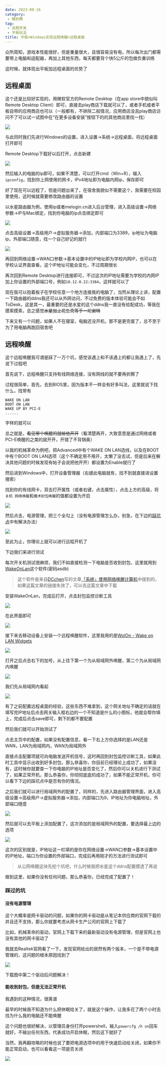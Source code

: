 ```yaml
---
date: 2023-09-16
category:
 - 瞎折腾
tag:
 - 远程开发
 - 平板玩法
title: 平板+Windows实现远程唤醒+远程桌面
---
```


众所周知，游戏本性能很好，但是重量很大，且很容易没有电，所以每次出门都需要带上电脑和适配器，再加上其他东西，每天都要背个快5公斤的包做负重训练

这时候，就体现出平板加远程桌面的优势了

## 远程桌面

这个还是比较好实现的，用微软官方的Remote Desktop（在app store中貌似叫Remote Desktop Client）即可，直接去play商店下载就可以了，或者手机或者平板自带的应用商店也可以（一般都有，不排除二般情况，应用商店没且play商店访问不了可以试一试图中在“在更多设备安装”按钮下的的其他商店里找一找）

![](https://image.zekee.top/blog/remoteDesktopPlay.jpg)

与此同时我们先进行Windows的设置，进入设置->系统->远程桌面，将远程桌面打开即可

Remote Desktop下载好以后打开，点击新建

![](https://image.zekee.top/blog/add.jpg)

然后输入的电脑的ip即可，如果不清楚，可以打开cmd（Win+R），输入`ipconfig`，找到你上网使用的网卡，IPv4地址即为电脑内网ip，保存即可

好了现在可以远程了，但是问题出来了，在宿舍我貌似不需要这个，我需要在校园里使用，这时候就需要修改路由器的设置

以水星路由器为例，使用ip或者melogin.cn进入后台管理，进入高级设置->网络参数->IP与Mac绑定，找到你电脑的ip点击绑定即可

![](https://image.zekee.top/blog/ipandmac.jpg)

点击高级设置->高级用户->虚拟服务器->添加，内部端口为3389，ip地址为电脑ip，外部端口随意，找一个自己好记的就行

![](https://image.zekee.top/blog/xunifuwuqi.jpg)

再回到网络设置->WAN口参数->基本设置中的IP地址即为学校内网IP，也可以在学校认证界面查看，这个IP地址可能会变化，不过周期很长

再次回到Remote Desktop进行连接即可，不过这次的IP地址需要为学校的内网IP加上你设置的外部端口号，例如`10.12.0.22:3384`，这样就可以了

现在我可以抱着板子在学校任意一个地方连接我的电脑了，当然从理论上讲，配置一下路由器的ddns我还可以从外网访问，不过免费的版本体验可能会不如ToDesk，这是其一，最重要的还是水星的这个ddns我一直没有给配成功，等我在摸索摸索，总之感觉~~水星加上花生壳等于一坨谢特~~

下来又有一个问题，如果人不在寝室，电脑还没开机，那不是更完蛋了，总不至于为了用电脑再跑回宿舍吧

## 远程唤醒

这个远程唤醒我可谓是踩了一万个坑，感觉该遇上和不该遇上的都让我遇上了，先说下过程吧

首先说下，远程唤醒只支持有线网络连接，没有网线的就不要再折腾了

过程很简单，首先，去到BIOS里，因为版本不一样会有好多叫法，这里就说下找什么，找带有
```
WAKE ON LAN
BOOT ON LAN
WAKE UP BY PCI-E
......
```
字样的就可以

总之就是，~~看见带个唤醒的就给他开开~~（看清楚再开，大致意思是通过网络或者PCI-E唤醒的之类的就开开，开错了不背锅奥）

以我的机械革命为例吧，把Advanced中有个WAKE ON LAN选线，以及在BOOT中有个BOOT ON LAN选项（这个不确定用不用开，太懒了没去试，但是后来在解决其他问题的时候发现有帖子会说把他开开）都设置为Enable就行了

然后进到Windows中，打开设备管理器（右键此电脑就有，找不到就直接进设置搜索）

找到你的有线网卡，双击打开属性（或者右键，点击属性），点击上方的高级，将`关机 网络唤醒`和`魔术封包唤醒`的值都设置为开启

![](https://image.zekee.top/blog/advanced.jpg)

然后点击，电源管理，把三个全勾上（没有电源管理怎么办，别急，在下边的[踩坑点](https://zekee.top/posts/remote/remoteSet.html#踩过的坑)中有解决办法）

![](https://image.zekee.top/blog/batterySetting.jpg)

至此为止，你理论上就可以进行远程开机了

下边我们来进行测试

每次开关机测试很麻烦，我们不如直接检测一下电脑是否收到封包，这里就用到[WakeOnLan](https://wwro.lanzouq.com/i1pQK18t96sh)这个软件(密码asdb)

> 这个软件是来自[DCchen](https://www.zhihu.com/people/1565710276)写的文章[「系统」使用网络唤醒计算机](https://zhuanlan.zhihu.com/p/130717144)中提到的，如果这篇文章的链接失效了，可以去这篇文章中下载

安装WakeOnLan，完成后打开，点击封包监控诊断工具

![](https://image.zekee.top/blog/wol.jpg)

在此界面即可

![](https://image.zekee.top/blog/wolwatch.jpg)

接下来去移动设备上安装一个远程唤醒软件，这里我用的是[WolOn - Wake on LAN Widgets](https://play.google.com/store/apps/details?id=com.bitklog.wolon&hl=zh-cn)

![](https://image.zekee.top/blog/wolon.jpg)

打开之后点击右下的加号，从上往下第一个为从局域网外唤醒，第二个为从局域网内唤醒

![](https://image.zekee.top/blog/wolstart.jpg)

我们先从局域网内看起

![](https://image.zekee.top/blog/wolonlanconfig.jpg)

有了之前配置远程桌面的经验，这些东西不难拿到，这个网关地址不确定的话就在填写完IP地址后点击网关输入框右边的一个不知道是什么的小图标，他就会帮你填上，完成后点击save即可，剩下的都不要配置

然后我们就可以开始测试了

点击主页中的配置，如果没有配置信息，看一下右上方你选择的是LAN还是WAN，LAN为局域网内，WAN为局域网外

直接点击配置项就可向电脑发送开机信号，这时再回到封包监控诊断工具，如果此时工具中显示出收到好多封包，那么恭喜你，你目前已经理论上成功了，如果没有，这时候你就要查一下你电脑的IP地址是否变化了，然后你可以关机进行下测试了，如果正常开机，那么恭喜你，你彻彻底底的成功了，如果不能正常开机，你可以看下下边的踩坑点中是否有你的情况。

之后我们就可以进行局域网外的配置了，同样的，先进入路由器管理界面，进入高级设置->高级用户->虚拟服务器->添加，内部端口为9，IP地址为你电脑地址，外部端口随意

![](https://image.zekee.top/blog/wolrouterconfig.jpg)

然后就可以去平板上添加配置了，这次添加的是局域网外的配置，要选择最上边的选项

![](https://image.zekee.top/blog/wolwanconfig.jpg)

这次的区别就是，IP地址这一栏填的是你在网络设置->WAN口参数->基本设置中的IP地址，端口为你设置的外部端口，完成后再用刚才的方法进行测试即可

> 从公网唤醒这块先挖个坑吧，什么时候我把水星这个ddns配置摸透了再说

做到这里，如果你没有任何问题，那么恭喜你，已经完成了配置了！

### 踩过的坑

#### 没有电源管理

这个大概率是网卡驱动的问题，如果你的网卡驱动是从笔记本供应商的官网下载的并且还不支持，那么你就要考虑从网卡生产公司的官网上下载了

比如，机械革命的驱动，官网上下载下来的最新驱动没有电源管理，但是官网上也没有其他的网卡驱动了

我就去Realtek官网看了一下，发现官网给出的居然有两个版本，一个是不带电源管理的，这问题的根本原因找到了

![](https://image.zekee.top/blog/realtek.png)

下载图中第二个驱动后问题解决！

#### 能收到封包，但是无法正常开机

我遇到的这种情况，很离谱

最早的时候我不知道为什么把休眠给关了，就是这个操作，让我多花了两个小时去找为什么我的电脑还不能唤醒

这个问题也很好解决，以管理员身份打开powershell，输入`powercfg /h on`回车就好，不输出任何东西，代表成功开启休眠，然后这下就好了

当然，我再翻攻略的时候也说了要把电源选项中的用于快速启动给关闭，如果你不能正常启动，也可以看看这一项是否关闭

![](https://image.zekee.top/blog/controlsettings.jpg)